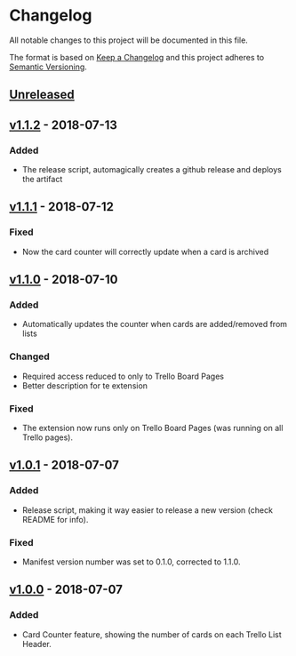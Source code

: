 # Changelog

All notable changes to this project will be documented in this file.

The format is based on [Keep a Changelog](https://keepachangelog.com/en/1.0.0/) and this project adheres to [Semantic Versioning](https://semver.org/spec/v2.0.0.html).

## [Unreleased]

## [v1.1.2] - 2018-07-13

### Added

- The release script, automagically creates a github release and deploys the artifact

## [v1.1.1] - 2018-07-12

### Fixed

- Now the card counter will correctly update when a card is archived

## [v1.1.0] - 2018-07-10

### Added

- Automatically updates the counter when cards are added/removed from lists

### Changed

- Required access reduced to only to Trello Board Pages
- Better description for te extension

### Fixed

- The extension now runs only on Trello Board Pages (was running on all Trello pages).

## [v1.0.1] - 2018-07-07

### Added

- Release script, making it way easier to release a new version (check README for info).

### Fixed

- Manifest version number was set to 0.1.0, corrected to 1.1.0.

## [v1.0.0] - 2018-07-07

### Added

- Card Counter feature, showing the number of cards on each Trello List Header.

[Unreleased]: https://github.com/Miguel-Fontes/trello-toolkit/compare/v1.0.0...HEAD
[v1.1.2]: https://github.com/Miguel-Fontes/trello-toolkit/compare/v1.1.1...v1.1.2
[v1.1.1]: https://github.com/Miguel-Fontes/trello-toolkit/compare/v1.1.0...v1.1.1
[v1.1.0]: https://github.com/Miguel-Fontes/trello-toolkit/compare/v1.0.1...v1.1.0
[v1.0.1]: https://github.com/Miguel-Fontes/trello-toolkit/compare/v1.0.0...v1.0.1
[v1.0.0]: https://github.com/Miguel-Fontes/trello-toolkit/releases/tag/v1.0.0
